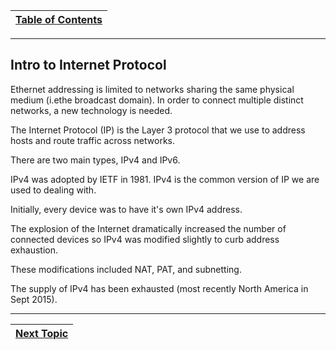 |[Table of Contents](/00-Table-of-Contents.md)|
|---|

---

## Intro to Internet Protocol

Ethernet addressing is limited to networks sharing the same physical medium \(i.ethe broadcast domain\). In order to connect multiple distinct networks, a new technology is needed.

The Internet Protocol \(IP\) is the Layer 3 protocol that we use to address hosts and route traffic across networks.

There are two main types, IPv4 and IPv6.

IPv4 was adopted by IETF in 1981. IPv4 is the common version of IP we are used to dealing with.

Initially, every device was to have it's own IPv4 address.

The explosion of the Internet dramatically increased the number of connected devices so IPv4 was modified slightly to curb address exhaustion.

These modifications included NAT, PAT, and subnetting.

The supply of IPv4 has been exhausted \(most recently North America in Sept 2015\).

---
|[Next Topic](/05-osi-layer-3/layer-3-devices.md)|
|---|

